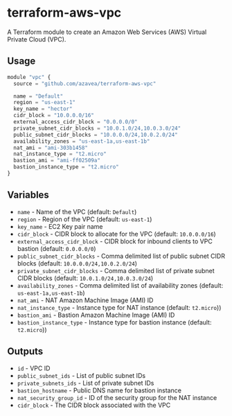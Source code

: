 # terraform-aws-vpc

A Terraform module to create an Amazon Web Services (AWS) Virtual Private Cloud (VPC).

## Usage

```javascript
module "vpc" {
  source = "github.com/azavea/terraform-aws-vpc"

  name = "Default"
  region = "us-east-1"
  key_name = "hector"
  cidr_block = "10.0.0.0/16"
  external_access_cidr_block = "0.0.0.0/0"
  private_subnet_cidr_blocks = "10.0.1.0/24,10.0.3.0/24"
  public_subnet_cidr_blocks = "10.0.0.0/24,10.0.2.0/24"
  availability_zones = "us-east-1a,us-east-1b"
  nat_ami = "ami-303b1458"
  nat_instance_type = "t2.micro"
  bastion_ami = "ami-ff02509a"
  bastion_instance_type = "t2.micro"
}
```

## Variables

- `name` - Name of the VPC (default: `Default`)
- `region` - Region of the VPC (default: `us-east-1`)
- `key_name` - EC2 Key pair name
- `cidr_block` - CIDR block to allocate for the VPC (default: `10.0.0.0/16`)
- `external_access_cidr_block` - CIDR block for inbound clients to VPC bastion
  (default: `0.0.0.0/0`)
- `public_subnet_cidr_blocks` - Comma delimited list of public subnet CIDR blocks (default: `10.0.0.0/24,10.0.2.0/24`)
- `private_subnet_cidr_blocks` - Comma delimited list of private subnet CIDR blocks (default: `10.0.1.0/24,10.0.3.0/24`)
- `availability_zones` - Comma delimited list of availability zones (default: `us-east-1a,us-east-1b`)
- `nat_ami` - NAT Amazon Machine Image (AMI) ID
- `nat_instance_type` - Instance type for NAT instance (default: `t2.micro`))
- `bastion_ami` - Bastion Amazon Machine Image (AMI) ID
- `bastion_instance_type` - Instance type for bastion instance (default: `t2.micro`))

## Outputs

- `id` - VPC ID
- `public_subnet_ids` - List of public subnet IDs
- `private_subnets_ids` - List of private subnet IDs
- `bastion_hostname` - Public DNS name for bastion instance
- `nat_security_group_id` - ID of the security group for the NAT instance
- `cidr_block` - The CIDR block associated with the VPC
